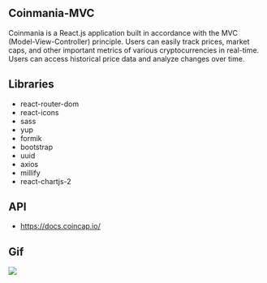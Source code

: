 ## Coinmania-MVC

Coinmania is a React.js application built in accordance with the MVC (Model-View-Controller) principle. Users can easily track prices, market caps, and other important metrics of various cryptocurrencies in real-time. Users can access historical price data and analyze changes over time.

## Libraries
- react-router-dom
- react-icons
- sass
- yup
- formik
- bootstrap
- uuid
- axios
- millify
- react-chartjs-2

## API

- https://docs.coincap.io/


## Gif

![](/public/coinmaina.gif)

